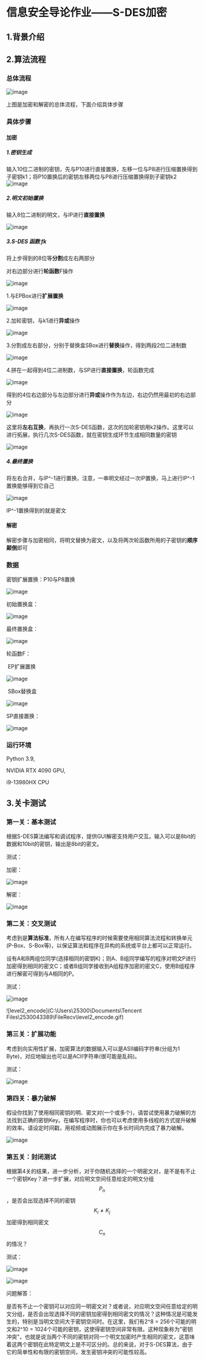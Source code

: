 # 信息安全导论作业——S-DES加密

## 1.背景介绍

## 2.算法流程

### 总体流程

![image](https://github.com/arrrrrrno/ririko_home/blob/master/typora-user-images/image-20231012210445444.png)

上图是加密和解密的总体流程，下面介绍具体步骤

### 具体步骤

#### 加密

##### 1.密钥生成

输入10位二进制的密钥，先与P10进行直接置换，左移一位与P8进行压缩置换得到子密钥k1；将P10置换后的密钥左移两位与P8进行压缩置换得到子密钥k2
![image](https://github.com/arrrrrrno/ririko_home/blob/master/typora-user-images/image-20231012140948752.png)



##### 2.明文初始置换

输入8位二进制的明文，与IP进行**直接置换**

![image](https://github.com/arrrrrrno/ririko_home/blob/master/typora-user-images/image-20231012210406953.png)

##### 3.**S-DES 函数** fk

将上步得到的8位等**分割**成左右两部分

对右边部分进行**轮函数**F操作

![image](https://github.com/arrrrrrno/ririko_home/blob/master/typora-user-images/image-20231012154019116.png)

1.与EPBox进行**扩展置换**

![image](https://github.com/arrrrrrno/ririko_home/blob/master/typora-user-images/image-20231012154042646.png)

2.加轮密钥，与k1进行**异或**操作

![image](https://github.com/arrrrrrno/ririko_home/blob/master/typora-user-images/image-20231012205713038.png)

3.分割成左右部分，分别于替换盒SBox进行**替换**操作，得到两段2位二进制数

![image](https://github.com/arrrrrrno/ririko_home/blob/master/typora-user-images/image-20231012205729311.png)

4.拼在一起得到4位二进制数，与SP进行**直接置换**，轮函数完成

![image](https://github.com/arrrrrrno/ririko_home/blob/master/typora-user-images/image-20231012210151358.png)

得到的4位右边部分与左边部分进行**异或**操作作为左边，右边仍然用最初的右边部分

![image](https://github.com/arrrrrrno/ririko_home/blob/master/typora-user-images/image-20231012210205455.png)

这里将**左右互换**，再执行一次S-DES函数，这次的加轮密钥用k2操作。这里可以进行拓展，执行几次S-DES函数，就在密钥生成环节生成相同数量的密钥

![image](https://github.com/arrrrrrno/ririko_home/blob/master/typora-user-images/image-20231012210230364.png)

##### 4.最终置换

将左右合并，与IP^-1进行置换，注意，一串明文经过一次IP置换，马上进行IP^-1置换能够得到它自己

![image](https://github.com/arrrrrrno/ririko_home/blob/master/typora-user-images/image-20231012210406953.png)

IP^-1置换得到的就是密文

#### 解密

解密步骤与加密相同，将明文替换为密文，以及将两次轮函数所用的子密钥的**顺序颠倒**即可

### 数据

密钥扩展置换：P10与P8置换

![image](https://github.com/arrrrrrno/ririko_home/blob/master/typora-user-images/image-20231012211022530.png)

初始置换盒：

![image](https://github.com/arrrrrrno/ririko_home/blob/master/typora-user-images/image-20231012211114439.png)

最终置换盒：

![image](https://github.com/arrrrrrno/ririko_home/blob/master/typora-user-images/image-20231012211129780.png)

轮函数F：

​	EP扩展置换

![image](https://github.com/arrrrrrno/ririko_home/blob/master/typora-user-images/image-20231012211149885.png)

​	SBox替换盒

![image](https://github.com/arrrrrrno/ririko_home/blob/master/typora-user-images/image-20231012211233063.png)

SP直接置换：

![image](https://github.com/arrrrrrno/ririko_home/blob/master/typora-user-images/image-20231012211255890.png)

### 运行环境

Python 3.9,

NVIDIA RTX 4090 GPU,

i9-13980HX CPU

## 3.关卡测试

### 第一关：基本测试

根据S-DES算法编写和调试程序，提供GUI解密支持用户交互。输入可以是8bit的数据和10bit的密钥，输出是8bit的密文。

测试：

加密：

![image](https://github.com/arrrrrrno/ririko_home/blob/master/typora-user-images/image-20231012211607034.png)

解密：

![image](https://github.com/arrrrrrno/ririko_home/blob/master/typora-user-images/image-20231012211618506.png)

### 第二关：交叉测试

考虑到是**算法标准**，所有人在编写程序的时候需要使用相同算法流程和转换单元(P-Box、S-Box等)，以保证算法和程序在异构的系统或平台上都可以正常运行。

设有A和B两组位同学(选择相同的密钥K)；则A、B组同学编写的程序对明文P进行加密得到相同的密文C；或者B组同学接收到A组程序加密的密文C，使用B组程序进行解密可得到与A相同的P。

测试：

![image](https://github.com/arrrrrrno/ririko_home/blob/master/typora-user-images/image-20231012211708602.png)

![level2_encode](C:\Users\25300\Documents\Tencent Files\2530043389\FileRecv\level2_encode.gif)

### 第三关：扩展功能

考虑到向实用性扩展，加密算法的数据输入可以是ASII编码字符串(分组为1 Byte)，对应地输出也可以是ACII字符串(很可能是乱码)。

测试：

![image](https://github.com/arrrrrrno/ririko_home/blob/master/typora-user-images/image-20231012212055358.png)

### 第四关：暴力破解

假设你找到了使用相同密钥的明、密文对(一个或多个)，请尝试使用暴力破解的方法找到正确的密钥Key。在编写程序时，你也可以考虑使用多线程的方式提升破解的效率。请设定时间戳，用视频或动图展示你在多长时间内完成了暴力破解。

![image](https://github.com/arrrrrrno/ririko_home/blob/master/typora-user-images/image-20231012212147675.png)

### 第五关：封闭测试

根据第4关的结果，进一步分析，对于你随机选择的一个明密文对，是不是有不止一个密钥Key？进一步扩展，对应明文空间任意给定的明文分组$$P_{n}$$，是否会出现选择不同的密钥$$K_{i}\ne K_{j}$$ 加密得到相同密文$$C_n$$的情况？

测试：

![image](https://github.com/arrrrrrno/ririko_home/blob/master/typora-user-images/image-20231012213233749.png)

![image](https://github.com/arrrrrrno/ririko_home/blob/master/typora-user-images/image-20231012213239773.png)

问题解答：

是否有不止一个密钥可以对应同一明密文对？或者说，对应明文空间任意给定的明文分组，是否会出现选择不同的密钥加密得到相同密文的情况？这种情况是可能发生的，特别是当明文空间大于密钥空间时。在这里，我们有2^8 = 256个可能的明文和2^10 = 1024个可能的密钥，这使得密钥空间非常有限。这种现象称为"密钥冲突"，也就是说当两个不同的密钥对同一个明文加密时产生相同的密文，这意味着这两个密钥在此特定明文上是不可区分的。总的来说，对于S-DES算法，由于它的简单性和有限的密钥空间，发生密钥冲突的可能性较高。

